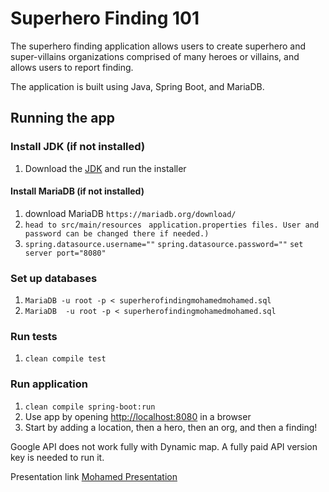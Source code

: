 # Superhero Finding 101

The superhero finding application allows users to create superhero and super-villains organizations comprised of many heroes or villains, and allows users to report finding.

The application is built using Java, Spring Boot, and MariaDB.


## Running the app

### Install JDK (if not installed)
1. Download the [JDK](https://www.oracle.com/java/technologies/javase/javase-jdk8-downloads.html) and run the installer

#### Install MariaDB (if not installed)
1. download MariaDB `https://mariadb.org/download/`
3. `head to src/main/resources` ` application.properties files. User and password can be changed there if needed.)`
4. `spring.datasource.username=""` 
`spring.datasource.password=""`
`set server port="8080"`


### Set up databases
1. `MariaDB -u root -p < superherofindingmohamedmohamed.sql`
2. `MariaDB  -u root -p < superherofindingmohamedmohamed.sql`

### Run tests
1. `clean compile test`

### Run application
1. `clean compile spring-boot:run`
2. Use app by opening [http://localhost:8080](http://localhost:8080) in a browser
3. Start by adding a location, then a hero, then an org, and then a finding!

Google API does not work fully with Dynamic map. A fully paid API version key is needed to run it.

Presentation link  [Mohamed Presentation](https://prezi.com/view/ZjiinISNrtLelM5cLWvf/)



